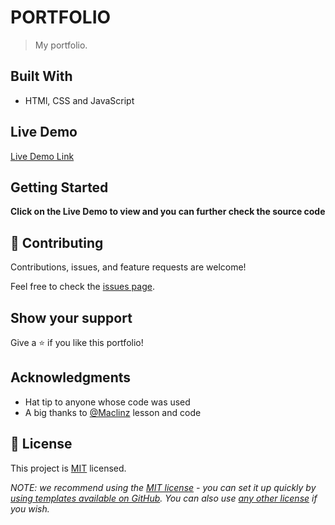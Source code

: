 

# PORTFOLIO

> My portfolio.


## Built With

- HTMl, CSS and JavaScript

## Live Demo

[Live Demo Link](https://apatakiti.github.io/portfolio/)


## Getting Started

**Click on the Live Demo to view and you can further check the source code**

## 🤝 Contributing

Contributions, issues, and feature requests are welcome!

Feel free to check the [issues page](../../issues/).

## Show your support

Give a ⭐️ if you like this portfolio!

## Acknowledgments

- Hat tip to anyone whose code was used
- A big thanks to [@Maclinz](https://github.com/Maclinz) lesson and code

## 📝 License

This project is [MIT](./LICENSE) licensed.

_NOTE: we recommend using the [MIT license](https://choosealicense.com/licenses/mit/) - you can set it up quickly by [using templates available on GitHub](https://docs.github.com/en/communities/setting-up-your-project-for-healthy-contributions/adding-a-license-to-a-repository). You can also use [any other license](https://choosealicense.com/licenses/) if you wish._

